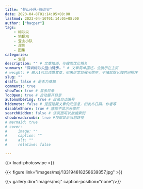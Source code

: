 ```yaml
---
title: "登山小队-梅沙尖"
date: 2023-04-8T01:14:05+08:00
lastmod: 2023-04-10T01:14:05+08:00
author: ["hacper"]
tags:
    - 梅沙尖
    - 地锅鸡
    - 登山小队
    - 深圳
    - 图集
categories:
    - 生活
description: "" # 文章描述，与搜索优化相关
summary: "深圳梅沙尖登山徒步。" # 文章简单描述，会展示在主页
# weight: # 输入1可以顶置文章，用来给文章展示排序，不填就默认按时间排序
slug: ""
draft: false # 是否为草稿
comments: true
showToc: true # 显示目录
TocOpen: true # 自动展开目录
autonumbering: true # 目录自动编号
hidemeta: false # 是否隐藏文章的元信息，如发布日期、作者等
disableShare: true # 底部不显示分享栏
searchHidden: false # 该页面可以被搜索到
showbreadcrumbs: true #顶部显示当前路径
# mermaid: true
# cover:
#     image: ""
#     caption: ""
#     alt: ""
#     relative: false

---
```


{{< load-photoswipe >}}

{{< figure link="images/msj/133194818258639357.jpg" >}}

{{< gallery dir="images/msj" caption-position="none"/>}}